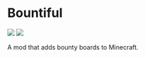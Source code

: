 # Bountiful

[![](http://cf.way2muchnoise.eu/versions/bountiful.svg)](https://minecraft.curseforge.com/projects/bountiful) [![](http://cf.way2muchnoise.eu/short_bountiful_downloads.svg)](https://minecraft.curseforge.com/projects/bountiful/files)

A mod that adds bounty boards to Minecraft.
